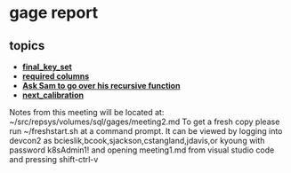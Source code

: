 # gage report

## topics

- **[final_key_set](./gage_cali_final_key_set.sql)**
- **[required columns](./gage_cali_required_columns.sql)**
- **[Ask Sam to go over his recursive function](./sj_get_gage2.sql)**
- **[next_calibration](./gage_cali_next_calibration.sql)**

Notes from this meeting will be located at: ~/src/repsys/volumes/sql/gages/meeting2.md
To get a fresh copy please run ~/freshstart.sh at a command prompt.
It can be viewed by logging into devcon2 as bcieslik,bcook,sjackson,cstangland,jdavis,or kyoung with password k8sAdmin1! and opening meeting1.md from visual studio code and pressing shift-ctrl-v
